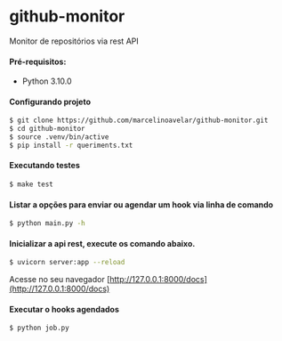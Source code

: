 # github-monitor
Monitor de repositórios via rest API

#### Pré-requisitos:	
* Python 3.10.0

#### Configurando projeto
```bash
$ git clone https://github.com/marcelinoavelar/github-monitor.git
$ cd github-monitor
$ source .venv/bin/active
$ pip install -r queriments.txt
``` 

#### Executando testes
```bash
$ make test
``` 

#### Listar a opções para enviar ou agendar um hook via linha de comando
```bash
$ python main.py -h
``` 

#### Inicializar a api rest, execute os comando abaixo.
```bash
$ uvicorn server:app --reload
``` 
Acesse no seu navegador [http://127.0.0.1:8000/docs](http://127.0.0.1:8000/docs)

#### Executar o hooks agendados
```bash
$ python job.py
``` 